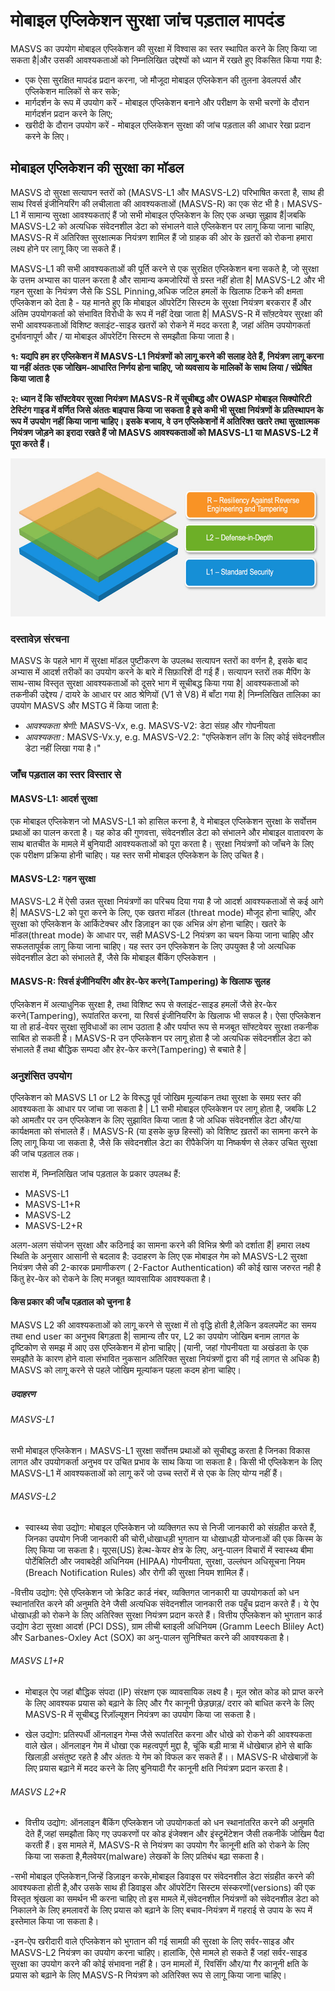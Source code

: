 # मोबाइल एप्लिकेशन सुरक्षा जांच पड़ताल मापदंड

MASVS का उपयोग मोबाइल एप्लिकेशन की सुरक्षा में विश्वास का स्तर स्थापित करने के लिए किया जा सकता है|और उसकी आवश्यकताओं को निम्नलिखित उद्देश्यों को ध्यान में रखते हुए विकसित किया गया है:

- एक ऐसा सुरक्षित मापदंड प्रदान करना, जो मौजूदा मोबाइल एप्लिकेशन की तुलना डेवलपर्स और एप्लिकेशन मालिकों से कर सके;
- मार्गदर्शन के रूप में उपयोग करें - मोबाइल एप्लिकेशन बनाने और परीक्षण के सभी चरणों के दौरान मार्गदर्शन प्रदान करने के लिए;
- खरीदी के दौरान उपयोग करें - मोबाइल एप्लिकेशन सुरक्षा की जांच पड़ताल की आधार रेखा प्रदान करने के लिए।

## मोबाइल एप्लिकेशन की सुरक्षा का मॉडल

MASVS दो सुरक्षा सत्यापन स्तरों को (MASVS-L1 और MASVS-L2) परिभाषित करता है, साथ ही साथ रिवर्स इंजीनियरिंग की लचीलाता की आवश्यकताओं (MASVS-R) का एक सेट भी है। MASVS-L1 में सामान्य सुरक्षा आवश्यकताएं हैं जो सभी मोबाइल एप्लिकेशन के लिए एक अच्छा सुझाव हैं|जबकि MASVS-L2 को अत्यधिक संवेदनशील डेटा को संभालने वाले एप्लिकेशन पर लागू किया जाना चाहिए, MASVS-R में अतिरिक्त सुरक्षात्मक नियंत्रण शामिल हैं जो ग्राहक की ओर के ख़तरों को रोकना हमारा लक्ष्य होने पर लागू किए जा सकते हैं।

MASVS-L1 की सभी आवश्यकताओं की पूर्ति करने से एक सुरक्षित एप्लिकेशन बना सकते है, जो सुरक्षा के उत्तम अभ्यास का पालन करता है और सामान्य कमजोरियों से ग्रस्त नहीं होता है| MASVS-L2 और भी गहन सुरक्षा के नियंत्रण जैसे कि SSL Pinning,अधिक जटिल हमलों के खिलाफ टिकने की क्षमता एप्लिकेशन को देता है - यह मानते हुए कि मोबाइल ऑपरेटिंग सिस्टम के सुरक्षा नियंत्रण बरकरार हैं और अंतिम उपयोगकर्ता को संभावित विरोधी के रूप में नहीं देखा जाता है| MASVS-R में सॉफ़्टवेयर सुरक्षा की सभी आवश्यकताओं विशिष्ट क्लाइंट-साइड खतरों को रोकने में मदद करता है, जहां अंतिम उपयोगकर्ता दुर्भावनापूर्ण और / या मोबाइल ऑपरेटिंग सिस्टम से समझौता किया जाता है।

**१: यद्यपि हम हर एप्लिकेशन  में MASVS-L1 नियंत्रणों को लागू करने की सलाह देते हैं, नियंत्रण लागू करना या नहीं अंततः एक जोखिम-आधारित निर्णय होना चाहिए, जो व्यवसाय के मालिकों के साथ लिया / संप्रेषित किया जाता है**

**२: ध्यान दें कि सॉफ्टवेयर सुरक्षा नियंत्रण MASVS-R में सूचीबद्ध और OWASP मोबाइल सिक्योरिटी टेस्टिंग गाइड में वर्णित जिसे अंततः बाइपास किया जा सकता है  इसे कभी भी सुरक्षा नियंत्रणों के प्रतिस्थापन के रूप में उपयोग नहीं किया जाना चाहिए। इसके बजाय, वे उन एप्लिकेशनों में अतिरिक्त खतरे तथा सुरक्षात्मक नियंत्रण जोड़ने का इरादा रखते हैं जो MASVS आवश्यकताओं को MASVS-L1 या MASVS-L2 में  पूरा करते हैं।**

<img src="images/masvs-levels-new.jpg" title="Verification Levels" width="600px" height="253px" />

### दस्तावेज़ संरचना

MASVS के पहले भाग में सुरक्षा मॉडल पुष्टीकरण के उपलब्ध सत्यापन स्तरों का वर्णन है, इसके बाद अभ्यास में आदर्श तरीकों का उपयोग करने के बारे में सिफ़ारिशें दी गई हैं। सत्यापन स्तरों तक मैपिंग के साथ-साथ विस्तृत सुरक्षा आवश्यकताओं को दूसरे भाग में सूचीबद्ध किया गया है| आवश्यकताओं को तकनीकी उद्देश्य / दायरे के आधार पर आठ श्रेणियों (V1 से V8) में बाँटा गया है| निम्नलिखित तालिका का उपयोग MASVS और MSTG में किया जाता है:

- *आवश्यकता श्रेणी:* MASVS-Vx, e.g. MASVS-V2: डेटा संग्रह और गोपनीयता
- *आवश्यकता :* MASVS-Vx.y, e.g. MASVS-V2.2: "एप्लिकेशन लॉग के लिए कोई संवेदनशील डेटा नहीं लिखा गया है।"

### जाँच पड़ताल का स्तर विस्तार से

#### MASVS-L1: आदर्श सुरक्षा

एक मोबाइल एप्लिकेशन जो MASVS-L1 को हासिल करना है, वे मोबाइल एप्लिकेशन सुरक्षा के सर्वोत्तम प्रथाओं का पालन करता है। यह कोड की गुणवत्ता, संवेदनशील डेटा को संभालने और मोबाइल वातावरण के साथ बातचीत के मामले में बुनियादी आवश्यकताओं को पूरा करता है। सुरक्षा नियंत्रणों को जाँचने के लिए एक परीक्षण प्रक्रिया होनी चाहिए। यह स्तर सभी मोबाइल एप्लिकेशन के लिए उचित है।

#### MASVS-L2: गहन सुरक्षा

MASVS-L2 में ऐसी उन्नत सुरक्षा नियंत्रणों का परिचय दिया गया है जो आदर्श आवश्यकताओं से कई आगे है| MASVS-L2 को पूरा करने के लिए, एक खतरा मॉडल (threat mode) मौजूद होना चाहिए, और सुरक्षा को एप्लिकेशन के आर्किटेक्चर और डिज़ाइन का एक अभिन्न अंग होना चाहिए। खतरे के मॉडल(threat mode) के आधार पर, सही MASVS-L2 नियंत्रण का चयन किया जाना चाहिए और सफलतापूर्वक लागू किया जाना चाहिए। यह स्तर उन एप्लिकेशन के लिए उपयुक्त है जो अत्यधिक संवेदनशील डेटा को संभालते हैं, जैसे कि मोबाइल बैंकिंग एप्लिकेशन ।

#### MASVS-R: रिवर्स इंजीनियरिंग और हेर-फेर करने(Tampering) के खिलाफ सुलह

एप्लिकेशन में अत्याधुनिक सुरक्षा है, तथा विशिष्ट रूप से क्लाइंट-साइड हमलों जैसे हेर-फेर करने(Tampering), रूपांतरित करना, या रिवर्स इंजीनियरिंग के खिलाफ भी सफल है। ऐसा एप्लिकेशन या तो हार्ड-वेयर सुरक्षा सुविधाओं का लाभ उठाता है और पर्याप्त रूप से मजबूत सॉफ्टवेयर सुरक्षा तकनीक साबित हो सकती है। MASVS-R उन एप्लिकेशन पर लागू होता है जो अत्यधिक संवेदनशील डेटा को संभालते हैं तथा बौद्धिक सम्पदा और हेर-फेर करने(Tampering) से बचाते है |

### अनुशंसित उपयोग

एप्लिकेशन को MASVS L1 or L2 के विरूद्ध पूर्व जोखिम मूल्यांकन तथा सुरक्षा के समग्र स्तर की आवश्यकता के आधार पर जांचा जा सकता है | L1 सभी मोबाइल एप्लिकेशन पर लागू होता है, जबकि L2 को आमतौर पर उन एप्लिकेशन के लिए सुझावित किया जाता है जो अधिक संवेदनशील डेटा और/या कार्यक्षमता को संभालते हैं। MASVS-R (या इसके कुछ हिस्सों) को विशिष्ट ख़तरों का सामना करने के लिए लागू किया जा सकता है, जैसे कि संवेदनशील डेटा का रीपैकेजिंग या निष्कर्षण से लेकर उचित सुरक्षा की जांच पड़ताल तक।

सारांश में, निम्नलिखित जांच पड़ताल के प्रकार उपलब्ध हैं:

- MASVS-L1
- MASVS-L1+R
- MASVS-L2
- MASVS-L2+R

अलग-अलग संयोजन सुरक्षा और कठिनाई का सामना करने की विभिन्न श्रेणी को दर्शाता हैं| हमारा लक्ष्य स्थिति के अनुसार आसानी से बदलाव है: उदाहरण के लिए एक मोबाइल गेम को MASVS-L2 सुरक्षा नियंत्रण जैसे की 2-कारक प्रमाणीकरण
( 2-Factor Authentication) की कोई खास जरुरत नही है किंतु हेर-फेर को रोकने के लिए मजबूत व्यावसायिक आवश्यकता है।

#### किस प्रकार की जाँच पड़ताल को चुनना है

MASVS L2 की आवश्यकताओं को लागू करने से सुरक्षा में तो वृद्धि होती है,लेकिन डवलपमेंट का समय तथा end user का अनुभव बिगड़ता  है| सामान्य तौर पर, L2 का उपयोग जोखिम बनाम लागत के दृष्टिकोण से समझ में आए उस एप्लिकेशन में होना चाहिए | (यानी, जहां गोपनीयता या अखंडता के एक समझौते के कारण होने वाला संभावित नुकसान अतिरिक्त सुरक्षा नियंत्रणों द्वारा की गई लागत से अधिक है) MASVS को लागू करने से पहले जोखिम मूल्यांकन पहला कदम होना चाहिए।

##### उदाहरण

###### MASVS-L1

सभी मोबाइल एप्लिकेशन। MASVS-L1 सुरक्षा सर्वोत्तम प्रथाओं को सूचीबद्ध करता है जिनका विकास लागत और उपयोगकर्ता अनुभव पर उचित प्रभाव के साथ किया जा सकता है। किसी भी एप्लिकेशन के लिए MASVS-L1 में आवश्यकताओं को लागू करें जो उच्च स्तरों में से एक के लिए योग्य नहीं हैं।

<!-- \pagebreak -->

###### MASVS-L2

- स्वास्थ्य सेवा उद्योग: मोबाइल एप्लिकेशन जो व्यक्तिगत रूप से निजी जानकारी को संग्रहीत करते हैं, जिनका उपयोग निजी जानकारी की चोरी,धोखाधड़ी भुगतान या धोखाधड़ी योजनाओं की एक किस्म के लिए किया जा सकता है। यूएस(US) हेल्थ-केयर क्षेत्र के लिए, अनु-पालन विचारों में स्वास्थ्य बीमा पोर्टेबिलिटी और जवाबदेही अधिनियम (HIPAA) गोपनीयता, सुरक्षा, उल्लंघन अधिसूचना नियम (Breach Notification Rules) और रोगी की सुरक्षा नियम शामिल हैं।

-वित्तीय उद्योग: ऐसे एप्लिकेशन जो क्रेडिट कार्ड नंबर, व्यक्तिगत जानकारी या उपयोगकर्ता को धन स्थानांतरित करने की अनुमति देने जैसी अत्यधिक संवेदनशील जानकारी तक पहुँच प्रदान करते हैं। ये ऐप धोखाधड़ी को रोकने के लिए अतिरिक्त सुरक्षा नियंत्रण प्रदान करते हैं। वित्तीय एप्लिकेशन को भुगतान कार्ड उद्योग डेटा सुरक्षा आदर्श (PCI DSS), ग्राम लीची ब्लाइली अधिनियम (Gramm Leech Bliley Act) और Sarbanes-Oxley Act (SOX) का अनु-पालन सुनिश्चित करने की आवश्यकता है।

###### MASVS L1+R

- मोबाइल ऐप जहां बौद्धिक संपदा (IP) संरक्षण एक व्यावसायिक लक्ष्य है। मूल स्रोत कोड को प्राप्त करने के लिए आवश्यक प्रयास को बढ़ाने के लिए और गैर कानूनी छेड़छाड़/ दरार को बाधित करने के लिए MASVS-R में सूचीबद्ध रिज़ॉल्यूशन नियंत्रण का उपयोग किया जा सकता है।

- खेल उद्योग: प्रतिस्पर्धी ऑनलाइन गेम्स जैसे रूपांतरित करना और धोखे को रोकने की आवश्यकता वाले खेल। ऑनलाइन गेम में धोखा एक महत्वपूर्ण मुद्दा है, चूंकि बड़ी मात्रा में धोखेबाज़ होने से बाकि खिलाड़ी असंतुष्ट रहते है और अंततः ये गेम को विफल कर सकते हैं।। MASVS-R धोखेबाज़ों के लिए प्रयास बढ़ाने में मदद करने के लिए बुनियादी गैर कानूनी क्षति नियंत्रण प्रदान करता है।

###### MASVS L2+R

- वित्तीय उद्योग: ऑनलाइन बैंकिंग एप्लिकेशन  जो उपयोगकर्ता को धन स्थानांतरित करने की अनुमति देते हैं,जहां समझौता किए गए उपकरणों पर कोड इंजेक्शन और इंस्ट्रूमेंटेशन जैसी तकनीकें जोखिम पैदा करती हैं। इस मामले में, MASVS-R से नियंत्रण का उपयोग गैर कानूनी क्षति को रोकने के लिए किया जा सकता है,मैलवेयर(malware) लेखकों के लिए प्रतिबंध बढ़ा सकता है।

-सभी मोबाइल एप्लिकेशन,जिन्हें डिज़ाइन करके,मोबाइल डिवाइस पर संवेदनशील डेटा संग्रहीत करने की आवश्यकता होती है,और उसके साथ ही डिवाइस और ऑपरेटिंग सिस्टम संस्करणों(versions) की एक विस्तृत श्रृंखला का समर्थन भी करना चाहिए तो इस मामले में,संवेदनशील नियंत्रणों को संवेदनशील डेटा को निकालने के लिए हमलावरों के लिए प्रयास को बढ़ाने के लिए बचाव-नियंत्रण में गहराई से उपाय के रूप में इस्तेमाल किया जा सकता है।

-इन-ऐप खरीदारी वाले एप्लिकेशन को भुगतान की गई सामग्री की सुरक्षा के लिए सर्वर-साइड और MASVS-L2 नियंत्रण का उपयोग करना चाहिए। हालांकि, ऐसे मामले हो सकते हैं जहां सर्वर-साइड सुरक्षा का उपयोग करने की कोई संभावना नहीं है। उन मामलों में, रिवर्सिंग और/या गैर कानूनी क्षति
के प्रयास को बढ़ाने के लिए MASVS-R नियंत्रण को अतिरिक्त रूप से लागू किया जाना चाहिए।

